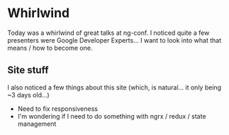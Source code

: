 # Whirlwind

Today was a whirlwind of great talks at ng-conf.  I noticed quite a few presenters were Google Developer Experts... I want to look into what that means / how to become one.

## Site stuff

I also noticed a few things about this site (which, is natural... it only being ~3 days old...)

* Need to fix responsiveness
* I'm wondering if I need to do something with ngrx / redux / state management